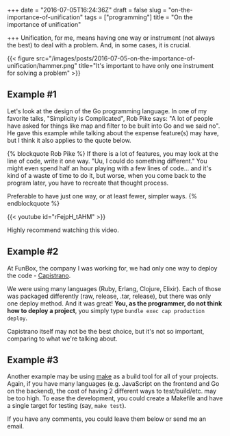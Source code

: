 +++
date = "2016-07-05T16:24:36Z"
draft = false
slug = "on-the-importance-of-unification"
tags = ["programming"]
title = "On the importance of unification"

+++
Unification, for me, means having one way or instrument (not always the best)
to deal with a problem. And, in some cases, it is crucial.

{{< figure src="/images/posts/2016-07-05-on-the-importance-of-unification/hammer.png" title="It's important to have only one instrument for solving a problem" >}}

<!--more-->

## Example #1

Let's look at the design of the Go programming language. In one of my favorite
talks, "Simplicity is Complicated", Rob Pike says: "A lot of people have asked
for things like map and filter to be built into Go and we said no". He gave
  this example while talking about the expense feature(s) may have, but I think
  it also applies to the quote below.

{% blockquote Rob Pike %}
If there is a lot of features, you may look at the line of code, write it one
way. "Uu, I could do something different." You might even spend half an hour
playing with a few lines of code... and it's kind of a waste of time to do it,
but worse, when you come back to the program later, you have to recreate that
thought process.

Preferable to have just one way, or at least fewer, simpler ways.
{% endblockquote %}

{{< youtube id="rFejpH_tAHM" >}}

Highly recommend watching this video.

## Example #2

At FunBox, the company I was working for, we had only one way to deploy the
code - [Capistrano](https://github.com/capistrano/capistrano).

We were using many languages (Ruby, Erlang, Clojure, Elixir). Each of those was
packaged differently (raw, release, .tar, release), but there was only one
deploy method. And it was great! **You, as the programmer, do not think how to
deploy a project**, you simply type `bundle exec cap production deploy`.

Capistrano itself may not be the best choice, but it's not so important,
comparing to what we're talking about.

## Example #3

Another example may be using [make](http://linux.die.net/man/1/make) as a build
tool for all of your projects. Again, if you have many languages (e.g.
JavaScript on the frontend and Go on the backend), the cost of having 2
different ways to test/build/etc. may be too high. To ease the development, you
could create a Makefile and have a single target for testing (say, `make
test`).

If you have any comments, you could leave them below or send me an email.
